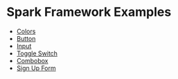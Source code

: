 Spark Framework Examples
===

- [Colors](http://fatihacet.github.io/spark/examples/colors/)
- [Button](http://fatihacet.github.io/spark/examples/button/)
- [Input](http://fatihacet.github.io/spark/examples/input/)
- [Toggle Switch](http://fatihacet.github.io/spark/examples/toggle-switch/)
- [Combobox](http://fatihacet.github.io/spark/examples/combobox/)
- [Sign Up Form](http://fatihacet.github.io/spark/examples/signup-form/)